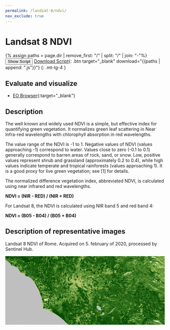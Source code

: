```yaml
---
permalink: /landsat-8/ndvi/
nav_exclude: true
---
```


# Landsat 8 NDVI
{% assign paths = page.dir | remove_first: "/" | split: "/" | join: "-"%}
<button class="btn btn-primary" id="toggle-script" onclick="toggleScript()">Show Script</button>
[Download Script](script.js){: .btn target="_blank" download="{{paths | append: ".js"}}"}
{: .mt-lg-4 }

<div id="script" style="display:none;"> 
{% highlight javascript %}
{% include_relative script.js %}
{% endhighlight %}
</div>

## Evaluate and visualize

- [EO Browser](https://apps.sentinel-hub.com/eo-browser/?lat=41.9000&lng=12.5000&zoom=10&time=2020-02-05&preset=4-NDVI&datasource=Landsat%208%20USGS){:target="_blank"}   

## Description

The well known and widely used NDVI is a simple, but effective index for quantifying green vegetation. It normalizes green leaf scattering in Near Infra-red wavelengths with chlorophyll absorption in red wavelengths.

The value range of the NDVI is -1 to 1. Negative values of NDVI (values approaching -1) correspond to water. Values close to zero (-0.1 to 0.1) generally correspond to barren areas of rock, sand, or snow. Low, positive values represent shrub and grassland (approximately 0.2 to 0.4), while high values indicate temperate and tropical rainforests (values approaching 1). It is a good proxy for live green vegetation; see [1] for details.

The normalized difference vegetation index, abbreviated NDVI, is calculated using near infrared and red wavelengths. 

**NDVI = (NIR - RED) / (NIR + RED)**

For Landsat 8, the NDVI is calculated using NIR band 5 and red band 4: 

**NDVI = (B05 - B04) / (B05 + B04)**

## Description of representative images

Landsat 8 NDVI of Rome. Acquired on 5. february of 2020, processed by Sentinel Hub. 

![L8 NDVI](fig/fig1.png)


 